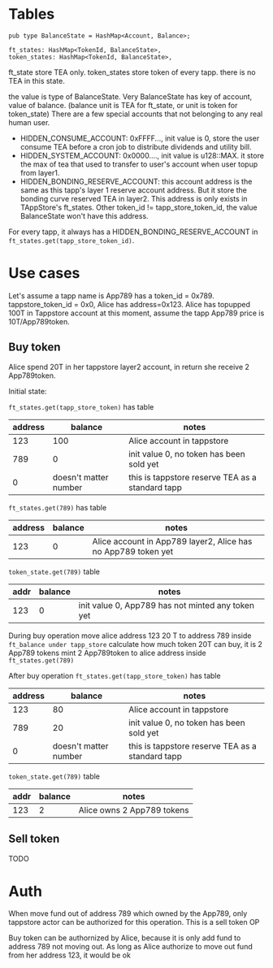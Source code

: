 # Tables
```
pub type BalanceState = HashMap<Account, Balance>;

ft_states: HashMap<TokenId, BalanceState>,
token_states: HashMap<TokenId, BalanceState>,
```

ft_state store TEA only. 
token_states store token of every tapp. there is no TEA in this state.

the value is type of BalanceState. Very BalanceState has key of account, value of balance. (balance unit is TEA for ft_state, or unit is token for token_state)
There are a few special accounts that not belonging to any real human user.
- HIDDEN_CONSUME_ACCOUNT: 0xFFFF..., init value is 0, store the user consume TEA before a cron job to distribute dividends and utility bill.
- HIDDEN_SYSTEM_ACCOUNT: 0x0000...., init value is u128::MAX. it store the max of tea that used to transfer to user's account when user topup from layer1.
- HIDDEN_BONDING_RESERVE_ACCOUNT: this account address is the same as this tapp's layer 1 reserve account address. But it store the bonding curve reserved TEA in layer2. This address is only exists in TAppStore's ft_states. Other token_id != tapp_store_token_id, the value BalanceState won't have this address. 

For every tapp, it always has a HIDDEN_BONDING_RESERVE_ACCOUNT in `ft_states.get(tapp_store_token_id)`.

# Use cases
Let's assume a tapp name is App789 has a token_id = 0x789.
tappstore_token_id = 0x0,
Alice has address=0x123.
Alice has topupped 100T in Tappstore account
at this moment, assume the tapp App789 price is 10T/App789token.

## Buy token
Alice spend 20T in her tappstore layer2 account, in return she receive 2 App789token. 

Initial state:

`ft_states.get(tapp_store_token)` has table

| address | balance | notes |
| -------- |------- |------|
| 123 | 100 | Alice account in tappstore |
| 789 | 0 | init value 0, no token has been sold yet |
| 0 | doesn't matter number | this is tappstore reserve TEA as a standard tapp |

`ft_states.get(789)` has table 

| address | balance | notes |
| -------- |------- |------|
| 123 | 0 | Alice account in App789 layer2, Alice has no App789 token yet |

`token_state.get(789)` table

| addr | balance | notes |
| -------- |------- |------|
| 123 | 0 | init value 0, App789 has not minted any token yet |

During buy operation
move alice address 123 20 T to address 789 inside `ft_balance under tapp_store`
calculate how much token 20T can buy, it is 2 App789 tokens
mint 2 App789token to alice address inside `ft_states.get(789)`

After buy operation
`ft_states.get(tapp_store_token)` has table

| address | balance | notes |
| -------- |------- |------|
| 123 | 80 | Alice account in tappstore |
| 789 | 20| init value 0, no token has been sold yet |
| 0 | doesn't matter number | this is tappstore reserve TEA as a standard tapp |


`token_state.get(789)` table

| addr | balance | notes |
| -------- |------- |------|
| 123 | 2  | Alice owns 2 App789 tokens |

## Sell token
TODO

# Auth
When move fund out of address 789 which owned by the App789, only tappstore actor can be authorized for this operation. This is a sell token OP


Buy token can be authornized by Alice, because it is only add fund to address 789 not moving out. As long as Alice authorize to move out fund from her address 123, it would be ok


